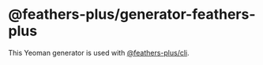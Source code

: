 # @feathers-plus/generator-feathers-plus

This Yeoman generator is used with [@feathers-plus/cli](https://generator.feathers-plus.com).
